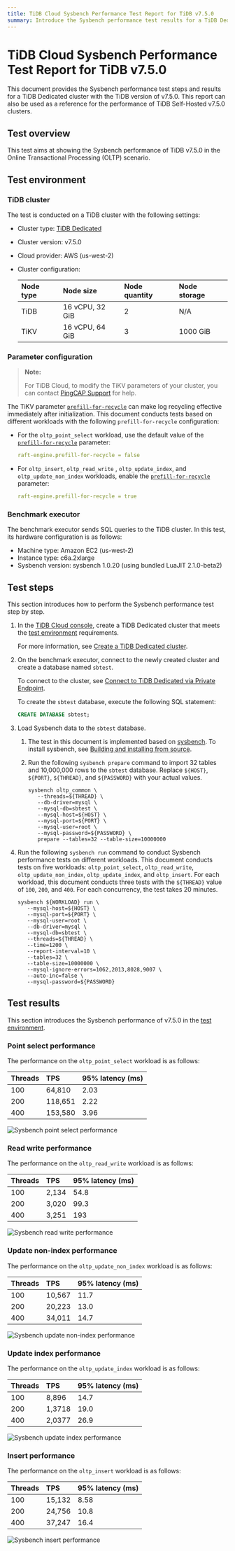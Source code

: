 ```yaml
---
title: TiDB Cloud Sysbench Performance Test Report for TiDB v7.5.0
summary: Introduce the Sysbench performance test results for a TiDB Dedicated cluster with the TiDB version of v7.5.0.
---
```


# TiDB Cloud Sysbench Performance Test Report for TiDB v7.5.0

This document provides the Sysbench performance test steps and results for a TiDB Dedicated cluster with the TiDB version of v7.5.0. This report can also be used as a reference for the performance of TiDB Self-Hosted v7.5.0 clusters.

## Test overview

This test aims at showing the Sysbench performance of TiDB v7.5.0 in the Online Transactional Processing (OLTP) scenario.

## Test environment

### TiDB cluster

The test is conducted on a TiDB cluster with the following settings:

- Cluster type: [TiDB Dedicated](/tidb-cloud/select-cluster-tier.md#tidb-dedicated)
- Cluster version: v7.5.0
- Cloud provider: AWS (us-west-2)
- Cluster configuration:

   | Node type | Node size | Node quantity | Node storage |
   |:----------|:----------|:----------|:----------|
   | TiDB      | 16 vCPU, 32 GiB | 2 | N/A |
   | TiKV      | 16 vCPU, 64 GiB | 3 | 1000 GiB |

### Parameter configuration

> **Note:**
>
> For TiDB Cloud, to modify the TiKV parameters of your cluster, you can contact [PingCAP Support](/tidb-cloud/tidb-cloud-support.md) for help.

The TiKV parameter [`prefill-for-recycle`](https://docs.pingcap.com/tidb/stable/tikv-configuration-file#prefill-for-recycle-new-in-v700) can make log recycling effective immediately after initialization. This document conducts tests based on different workloads with the following `prefill-for-recycle` configuration:

- For the `oltp_point_select` workload, use the default value of the [`prefill-for-recycle`](https://docs.pingcap.com/tidb/stable/tikv-configuration-file#prefill-for-recycle-new-in-v700) parameter:

    ```yaml
    raft-engine.prefill-for-recycle = false
    ```

- For `oltp_insert`, `oltp_read_write` , `oltp_update_index`, and `oltp_update_non_index` workloads, enable the [`prefill-for-recycle`](https://docs.pingcap.com/tidb/stable/tikv-configuration-file#prefill-for-recycle-new-in-v700) parameter:

    ```yaml
    raft-engine.prefill-for-recycle = true
    ```

### Benchmark executor

The benchmark executor sends SQL queries to the TiDB cluster. In this test, its hardware configuration is as follows:

- Machine type: Amazon EC2 (us-west-2)
- Instance type: c6a.2xlarge
- Sysbench version: sysbench 1.0.20 (using bundled LuaJIT 2.1.0-beta2)

## Test steps

This section introduces how to perform the Sysbench performance test step by step.

1. In the [TiDB Cloud console](https://tidbcloud.com/), create a TiDB Dedicated cluster that meets the [test environment](#tidb-cluster) requirements.

   For more information, see [Create a TiDB Dedicated cluster](/tidb-cloud/create-tidb-cluster.md).

2. On the benchmark executor, connect to the newly created cluster and create a database named `sbtest`.

   To connect to the cluster, see [Connect to TiDB Dedicated via Private Endpoint](/tidb-cloud/set-up-private-endpoint-connections.md).

   To create the `sbtest` database, execute the following SQL statement:

   ```sql
   CREATE DATABASE sbtest;
   ```

3. Load Sysbench data to the `sbtest` database.

   1. The test in this document is implemented based on [sysbench](https://github.com/akopytov/sysbench). To install sysbench, see [Building and installing from source](https://github.com/akopytov/sysbench#building-and-installing-from-source).

   2. Run the following `sysbench prepare` command to import 32 tables and 10,000,000 rows to the `sbtest` database. Replace `${HOST}`, `${PORT}`, `${THREAD}`, and `${PASSWORD}` with your actual values.

      ```shell
      sysbench oltp_common \
         --threads=${THREAD} \
         --db-driver=mysql \
         --mysql-db=sbtest \
         --mysql-host=${HOST} \
         --mysql-port=${PORT} \
         --mysql-user=root \
         --mysql-password=${PASSWORD} \
         prepare --tables=32 --table-size=10000000
      ```

4. Run the following `sysbench run` command to conduct Sysbench performance tests on different workloads. This document conducts tests on five workloads: `oltp_point_select`, `oltp_read_write`, `oltp_update_non_index`, `oltp_update_index`, and `oltp_insert`. For each workload, this document conducts three tests with the `${THREAD}` value of `100`, `200`, and `400`. For each concurrency, the test takes 20 minutes.

   ```shell
   sysbench ${WORKLOAD} run \
      --mysql-host=${HOST} \
      --mysql-port=${PORT} \
      --mysql-user=root \
      --db-driver=mysql \
      --mysql-db=sbtest \
      --threads=${THREAD} \
      --time=1200 \
      --report-interval=10 \
      --tables=32 \
      --table-size=10000000 \
      --mysql-ignore-errors=1062,2013,8028,9007 \
      --auto-inc=false \
      --mysql-password=${PASSWORD}
   ```

## Test results

This section introduces the Sysbench performance of v7.5.0 in the [test environment](#test-environment).

### Point select performance

The performance on the `oltp_point_select` workload is as follows:

| Threads |  TPS | 95% latency (ms)|
|:--------|:----------|:----------|
| 100 | 64,810  | 2.03 |
| 200 | 118,651 | 2.22 |
| 400 | 153,580 | 3.96 |

![Sysbench point select performance](https://download.pingcap.com/images/docs/tidb-cloud/v7.5.0_oltp_point_select.png)

### Read write performance

The performance on the `oltp_read_write` workload is as follows:

| Threads |  TPS | 95% latency (ms)|
|:--------|:----------|:----------|
| 100 | 2,134 | 54.8 |
| 200 | 3,020 | 99.3 |
| 400 | 3,251 | 193  |

![Sysbench read write performance](https://download.pingcap.com/images/docs/tidb-cloud/v7.5.0_oltp_read_write.png)

### Update non-index performance

The performance on the `oltp_update_non_index` workload is as follows:

| Threads |  TPS | 95% latency (ms)|
|:--------|:----------|:----------|
| 100 | 10,567 | 11.7 |
| 200 | 20,223 | 13.0 |
| 400 | 34,011 | 14.7 |

![Sysbench update non-index performance](https://download.pingcap.com/images/docs/tidb-cloud/v7.5.0_oltp_update_non_index.png)

### Update index performance

The performance on the `oltp_update_index` workload is as follows:

| Threads |  TPS | 95% latency (ms)|
|:--------|:----------|:----------|
| 100 | 8,896  | 14.7 |
| 200 | 1,3718 | 19.0 |
| 400 | 2,0377 | 26.9 |

![Sysbench update index performance](https://download.pingcap.com/images/docs/tidb-cloud/v7.5.0_oltp_update_index.png)

### Insert performance

The performance on the `oltp_insert` workload is as follows:

| Threads |  TPS | 95% latency (ms)|
|:--------|:----------|:----------|
| 100 | 15,132 | 8.58 |
| 200 | 24,756 | 10.8 |
| 400 | 37,247 | 16.4 |

![Sysbench insert performance](https://download.pingcap.com/images/docs/tidb-cloud/v7.5.0_oltp_insert.png)
